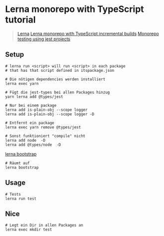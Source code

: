 # Lerna monorepo with TypeScript tutorial
> [Lerna](https://lerna.js.org/)
> [Lerna monorepo with TypeScript incremental builds](https://betterstack.dev/blog/lerna-typescript-monorepo/)
> [Monorepo testing using jest projects](http://orlandobayo.com/blog/monorepo-testing-using-jest/)

## Setup

    # lerna run <script> will run <script> in each package 
    # that has that script defined in itspackage.json
    
    # Die nötigen dependencies werden installiert
    lerna exec yarn
    
    # Fügt die jest-types bei allen Packages hinzug
    yarn lerna add @types/jest
    
    # Nur bei einem package
    lerna add is-plain-obj --scope logger 
    lerna add is-plain-obj --scope logger -D
    
    # Entfernt ein package
    lerna exec yarn remove @types/jest
    
    # Sonst funktioniert "compile" nicht
    lerna add node  -D
    lerna add @types/node  -D

[lerna bootstrap](https://github.com/lerna/lerna/tree/master/commands/bootstrap#usage)
    
    # Räumt auf
    lerna bootstrap
    
## Usage

    # Tests
    lerna run test
        
## Nice

    # Legt ein Dir in allen Packages an
    lerna exec mkdir test    
